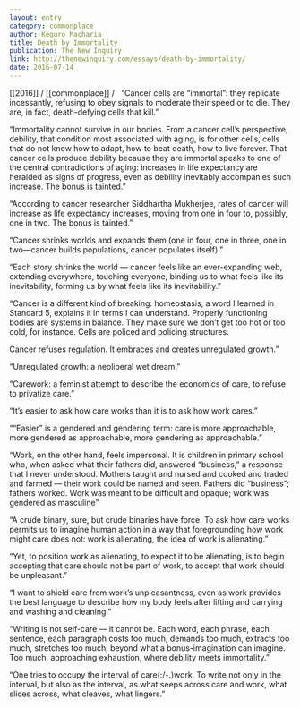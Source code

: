 ```yaml
---
layout: entry
category: commonplace
author: Keguro Macharia
title: Death by Immortality
publication: The New Inquiry
link: http://thenewinquiry.com/essays/death-by-immortality/
date: 2016-07-14
---
```


[[2016]] / [[commonplace]] / 
 
“Cancer cells are “immortal”: they replicate incessantly, refusing to obey signals to moderate their speed or to die. They are, in fact, death-defying cells that kill.”

“Immortality cannot survive in our bodies. From a cancer cell’s perspective, debility, that condition most associated with aging, is for other cells, cells that do not know how to adapt, how to beat death, how to live forever. That cancer cells produce debility because they are immortal speaks to one of the central contradictions of aging: increases in life expectancy are heralded as signs of progress, even as debility inevitably accompanies such increase. The bonus is tainted.”

“According to cancer researcher Siddhartha Mukherjee, rates of cancer will increase as life expectancy increases, moving from one in four to, possibly, one in two. The bonus is tainted.”

“Cancer shrinks worlds and expands them (one in four, one in three, one in two—cancer builds populations, cancer populates itself).”

“Each story shrinks the world — cancer feels like an ever-expanding web, extending everywhere, touching everyone, binding us to what feels like its inevitability, forming us by what feels like its inevitability.”

“Cancer is a different kind of breaking: homeostasis, a word I learned in Standard 5, explains it in terms I can understand. Properly functioning bodies are systems in balance. They make sure we don’t get too hot or too cold, for instance. Cells are policed and policing structures.

Cancer refuses regulation. It embraces and creates unregulated growth.”

“Unregulated growth: a neoliberal wet dream.”

“Carework: a feminist attempt to describe the economics of care, to refuse to privatize care.”

“It’s easier to ask how care works than it is to ask how work cares.”

““Easier” is a gendered and gendering term: care is more approachable, more gendered as approachable, more gendering as approachable.”

“Work, on the other hand, feels impersonal. It is children in primary school who, when asked what their fathers did, answered “business,” a response that I never understood. Mothers taught and nursed and cooked and traded and farmed — their work could be named and seen. Fathers did “business”; fathers worked. Work was meant to be difficult and opaque; work was gendered as masculine”

“A crude binary, sure, but crude binaries have force. To ask how care works permits us to imagine human action in a way that foregrounding how work might care does not: work is alienating, the idea of work is alienating.”

“Yet, to position work as alienating, to expect it to be alienating, is to begin accepting that care should not be part of work, to accept that work should be unpleasant.”

“I want to shield care from work’s unpleasantness, even as work provides the best language to describe how my body feels after lifting and carrying and washing and cleaning.”

“Writing is not self-care — it cannot be. Each word, each phrase, each sentence, each paragraph costs too much, demands too much, extracts too much, stretches too much, beyond what a bonus-imagination can imagine. Too much, approaching exhaustion, where debility meets immortality.”

“One tries to occupy the interval of care(:/-.)work. To write not only in the interval, but also as the interval, as what seeps across care and work, what slices across, what cleaves, what lingers.”

